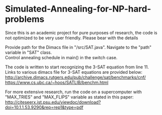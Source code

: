 # Simulated-Annealing-for-NP-hard-problems
Since this is an academic project for pure purposes of research, the code is not optimized to be very user friendly. Please bear with the details

Provide path for the Dimacs file in "/src/SAT.java". Navigate to the "path" variable in "SAT" class.	
Control annealing schedule in main() in the switch case.

The code is written to start recognizing the 3-SAT equation from line 11. Links to various dimacs file for 3-SAT equations are provided below:
http://archive.dimacs.rutgers.edu/pub/challenge/sat/benchmarks/cnf/
https://www.cs.ubc.ca/~hoos/SATLIB/benchm.html

For more extensive research, run the code on a supercomputer with "MAX_TRIES" and "MAX_FLIPS" variable as stated in this paper: http://citeseerx.ist.psu.edu/viewdoc/download?doi=10.1.1.53.9290&rep=rep1&type=pdf
